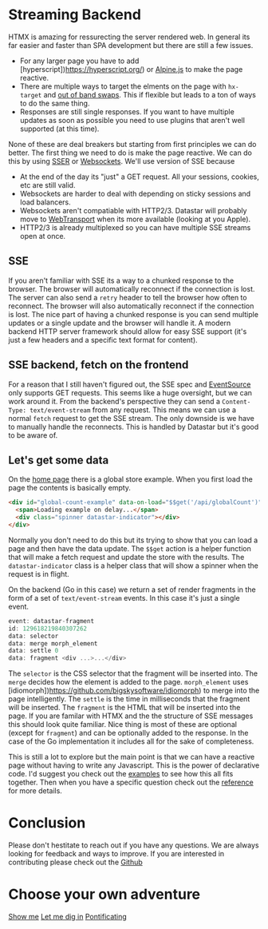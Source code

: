 # Streaming Backend

HTMX is amazing for ressurecting the server rendered web. In general its far easier and faster than SPA development but there are still a few issues.

- For any larger page you have to add [hyperscript])https://hyperscript.org/) or [Alpine.js](https://alpinejs.dev/) to make the page reactive.
- There are multiple ways to target the elments on the page with `hx-target` and [out of band swaps](https://htmx.org/attributes/hx-swap-oob/). This if flexible but leads to a ton of ways to do the same thing.
- Responses are still single responses. If you want to have multiple updates as soon as possible you need to use plugins that aren't well supported (at this time).

None of these are deal breakers but starting from first principles we can do better. The first thing we need to do is make the page reactive. We can do this by using [SSER](https://developer.mozilla.org/en-US/docs/Web/API/Server-sent_events) or [Websockets](https://developer.mozilla.org/en-US/docs/Web/API/WebSockets_API). We'll use version of SSE because

- At the end of the day its "just" a GET request. All your sessions, cookies, etc are still valid.
- Websockets are harder to deal with depending on sticky sessions and load balancers.
- Websockets aren't compatiable with HTTP2/3. Datastar will probably move to [WebTransport](https://web.dev/webtransport/) when its more available (looking at you Apple).
- HTTP2/3 is already multiplexed so you can have multiple SSE streams open at once.

## SSE

If you aren't familiar with SSE its a way to a chunked response to the browser. The browser will automatically reconnect if the connection is lost. The server can also send a `retry` header to tell the browser how often to reconnect. The browser will also automatically reconnect if the connection is lost. The nice part of having a chunked response is you can send multiple updates or a single update and the browser will handle it. A modern backend HTTP server framework should allow for easy SSE support (it's just a few headers and a specific text format for content).

## SSE backend, fetch on the frontend

For a reason that I still haven't figured out, the SSE spec and [EventSource](https://developer.mozilla.org/en-US/docs/Web/API/EventSource) only supports GET requests. This seems like a huge oversight, but we can work around it. From the backend's perspective they can send a `Content-Type: text/event-stream` from any request. This means we can use a normal `fetch` request to get the SSE stream. The only downside is we have to manually handle the reconnects. This is handled by Datastar but it's good to be aware of.

## Let's get some data

On the [home page](/) there is a global store example. When you first load the page the contents is basically empty.

```html
<div id="global-count-example" data-on-load="$$get('/api/globalCount')">
  <span>Loading example on delay...</span>
  <div class="spinner datastar-indicator"></div>
</div>
```

Normally you don't need to do this but its trying to show that you can load a page and then have the data update. The `$$get` action is a helper function that will make a fetch request and update the store with the results. The `datastar-indicator` class is a helper class that will show a spinner when the request is in flight.

On the backend (Go in this case) we return a set of render fragments in the form of a set of `text/event-stream` events. In this case it's just a single event.

```go
event: datastar-fragment
id: 129618219840307262
data: selector
data: merge morph_element
data: settle 0
data: fragment <div ...>...</div>


```

The `selector` is the CSS selector that the fragment will be inserted into. The `merge` decides how the element is added to the page. `morph_element` uses [idiomorph])https://github.com/bigskysoftware/idiomorph) to merge into the page intelligently. The `settle` is the time in milliseconds that the fragment will be inserted. The `fragment` is the HTML that will be inserted into the page. If you are familar with HTMX and the the structure of SSE messages this should look quite familiar. Nice thing is most of these are optional (except for `fragment`) and can be optionally added to the response. In the case of the Go implementation it includes all for the sake of completeness.

This is still a lot to explore but the main point is that we can have a reactive page without having to write any Javascript. This is the power of declarative code. I'd suggest you check out the [examples](/examples) to see how this all fits together. Then when you have a specific question check out the [reference](/reference) for more details.

# Conclusion

Please don't hestitate to reach out if you have any questions. We are always looking for feedback and ways to improve. If you are interested in contributing please check out the [Github](https://github.com/delaneyj/datastar)

# Choose your own adventure

<div class="flex gap-4 items-center">
<a href="/examples" class="flex-1 no-underline p-4 rounded-md bg-primary-600 text-center hover:bg-primary-500">Show me</a>
<a href="/reference" class="flex-1 no-underline p-4 rounded-md bg-primary-600 text-center hover:bg-primary-500">Let me dig in</a>
<a href="/essays" class="flex-1 no-underline p-4 rounded-md bg-primary-600 text-center hover:bg-primary-500">Pontificating</a>
</div>

